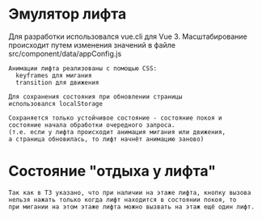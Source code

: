 # Эмулятор лифта

Для разработки использовался vue.cli для Vue 3. 
Масштабирование происходит путем изменения значений 
в файле src/component/data/appConfig.js
```
Анимации лифта реализованы с помощью CSS:
  keyframes для мигания
  transition для движения
```

```
Для сохранения состояния при обновлении страницы 
использовался localStorage

Сохраняется только устойчивое состояние - состояние покоя и
состояние начала обработки очередного запроса.
(т.е. если у лифта происходит анимация мигания или движения, 
а страница обновилась, то лифт начнёт анимацию заново)
 ```
# Состояние "отдыха у лифта"
```
Так как в ТЗ указано, что при наличии на этаже лифта, кнопку вызова
нельзя нажать только когда лифт находится в состоянии покоя, то 
при мигании на этом этаже лифта можно вызвать на этаж ещё один лифт.
```


 

